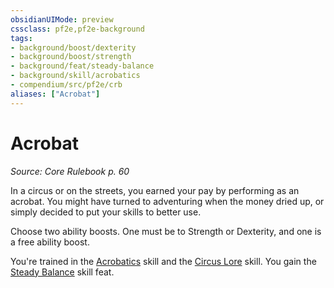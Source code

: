 ```yaml
---
obsidianUIMode: preview
cssclass: pf2e,pf2e-background
tags:
- background/boost/dexterity
- background/boost/strength
- background/feat/steady-balance
- background/skill/acrobatics
- compendium/src/pf2e/crb
aliases: ["Acrobat"]
---
```

# Acrobat
*Source: Core Rulebook p. 60*  

In a circus or on the streets, you earned your pay by performing as an acrobat. You might have turned to adventuring when the money dried up, or simply decided to put your skills to better use.

Choose two ability boosts. One must be to Strength or Dexterity, and one is a free ability boost.

You're trained in the [Acrobatics](../../skills.md#Acrobatics) skill and the [Circus Lore](../../skills.md#Lore) skill. You gain the [Steady Balance](../../feats/steady-balance.md) skill feat.